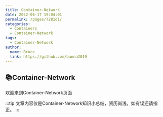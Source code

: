```yaml
---
title: Container-Network
date: 2022-06-17 19:04:01
permalink: /pages/7281d1/
categories:
  - Containers
  - Container-Network
tags:
  - Container-Network
author: 
  name: Bruce
  link: https://github.com/banna2019
---
```



## 📚Container-Network
欢迎来到Container-Network页面

:::tip
文章内容仅是Container-Network知识小总结，资历尚浅，如有误还请指正。
:::